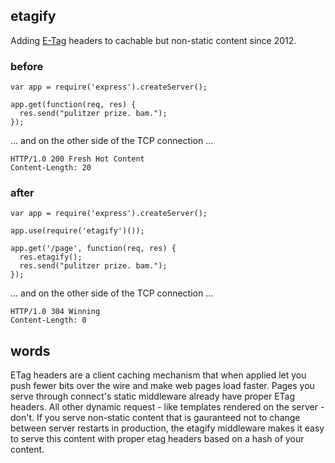 ## etagify

Adding [E-Tag](http://wikipedia.org/ETag) headers to cachable but non-static
content since 2012.

### before

    var app = require('express').createServer();

    app.get(function(req, res) {
      res.send("pulitzer prize. bam.");
    });

... and on the other side of the TCP connection ...

    HTTP/1.0 200 Fresh Hot Content
    Content-Length: 20

### after
    
    var app = require('express').createServer();    

    app.use(require('etagify')());

    app.get('/page', function(req, res) {
      res.etagify();
      res.send("pulitzer prize. bam.");
    });

... and on the other side of the TCP connection ...

    HTTP/1.0 304 Winning
    Content-Length: 0

## words

ETag headers are a client caching mechanism that when applied let you
push fewer bits over the wire and make web pages load faster.  Pages
you serve through connect's static middleware already have proper ETag
headers.  All other dynamic request - like templates rendered on the
server - don't.  If you serve non-static content that is gauranteed
not to change between server restarts in production, the etagify
middleware makes it easy to serve this content with proper etag
headers based on a hash of your content.
